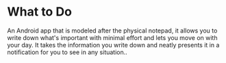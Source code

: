 # What to Do
An Android app that is modeled after the physical notepad, it allows you to write down what's important with minimal effort and lets you move on with your day. It takes the information you write down and neatly presents it in a notification for you to see in any situation..
